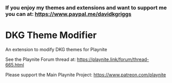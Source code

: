 ### If you enjoy my themes and extensions and want to support me you can at: https://www.paypal.me/davidkgriggs

# DKG Theme Modifier
An extension to modify DKG themes for Playnite



See the Playnite Forum thread at: https://playnite.link/forum/thread-665.html

Please support the Main Playnite Project: https://www.patreon.com/playnite 



